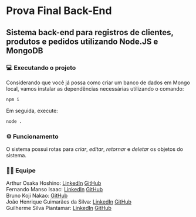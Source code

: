 # Prova Final Back-End

## Sistema back-end para registros de clientes, produtos e pedidos utilizando Node.JS e MongoDB

### 💻 Executando o projeto
Considerando que você já possa como criar um banco de dados em Mongo local, vamos instalar as dependências necessárias utilizando o comando:<br>
```bash
npm i
```

Em seguida, execute:<br>
```bash
node .
```

### ⚙️ Funcionamento

O sistema possui rotas para *criar*, *editar*, *retornar* e *deletar* os objetos do sistema.

### 🧑‍💻 Equipe
Arthur Osaka Hoshino: [LinkedIn](https://linkedin.com/in/arthurhoshino) [GitHub](https://github.com/ArthurHoshino)<br>
Fernando Manso Isaac: [LinkedIn](https://br.linkedin.com/in/fernando-manso-242290320) [GitHub](https://github.com/Fernando-MI)<br>
Bruno Koji Nakao: [GitHub](https://github.com/Bruno-235789)<br>
João Henrique Guimarães da Silva: [LinkedIn](https://www.linkedin.com/in/joao-silva) [GitHub](https://github.com/joao591)<br>
Guilherme Silva Piantamar: [LinkedIn](https://www.linkedin.com/in/guilherme-silva-piantamar-84ab9a232) [GitHub](https://github.com/gpiantamar)<br>
